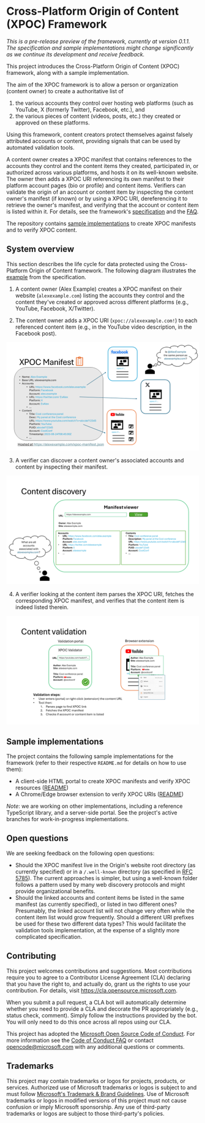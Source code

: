 # Cross-Platform Origin of Content (XPOC) Framework

*This is a pre-release preview of the framework, currently at version 0.1.1. The specification and sample implementations might change significantly as we continue its development and receive feedback.*

This project introduces the Cross-Platform Origin of Content (XPOC) framework, along with a sample implementation.

The aim of the XPOC framework is to allow a person or organization (content owner) to create a authoritative list of
1. the various accounts they control over hosting web platforms (such as YouTube, X (formerly Twitter), Facebook, etc.), and
2. the various pieces of content (videos, posts, etc.) they created or approved on these platforms.

Using this framework, content creators protect themselves against falsely attributed accounts or content, providing signals that can be used by automated validation tools.

A content owner creates a XPOC manifest that contains references to the accounts they control and the content items they created, participated in, or authorized across various platforms, and hosts it on its well-known website. The owner then adds a XPOC URI referencing its own manifest to their platform account pages (bio or profile) and content items. Verifiers can validate the origin of an account or content item by inspecting the content owner's manifest (if known) or by using a XPOC URI, dereferencing it to retrieve the owner's manifest, and verifying that the account or content item is listed within it. For details, see the framework's [specification](./doc//xpoc-specification.md) and the [FAQ](./doc/FAQ.md).

The repository contains [sample implementations](#sample-implementations) to create XPOC manifests and to verify XPOC content.

## System overview

This section describes the life cycle for data protected using the Cross-Platform Origin of Content framework. The following diagram illustrates the [example](./doc/xpoc-specification.md#example) from the specification.

1. A content owner (Alex Example) creates a XPOC manifest on their website (`alexexample.com`) listing the accounts they control and the content they've created or approved across different platforms (e.g., YouTube, Facebook, X/Twitter).

2. The content owner adds a XPOC URI (`xpoc://alexexample.com!`) to each referenced content item (e.g., in the YouTube video description, in the Facebook post).

![XPOC manifest](./doc/xpoc_manifest.PNG)

3. A verifier can discover a content owner's associated accounts and content by inspecting their manifest.

![XPOC discovery](./doc/xpoc_discovery.PNG)

4. A verifier looking at the content item parses the XPOC URI, fetches the corresponding XPOC manifest, and verifies that the content item is indeed listed therein.  

![XPOC validation](./doc/xpoc_validation.PNG)

## Sample implementations

The project contains the following sample implementations for the framework (refer to their respective `README.md` for details on how to use them):
* A client-side HTML portal to create XPOC manifests and verify XPOC resources ([README](./samples/client-side-html/README.md))
* A Chrome/Edge browser extension to verify XPOC URIs ([README](./samples/browser-extension/README.md))  

*Note*: we are working on other implementations, including a reference TypeScript library, and a server-side portal. See the project's active branches for work-in-progress implementations.

## Open questions

We are seeking feedback on the following open questions:

* Should the XPOC manifest live in the Origin's website root directory (as currently specified) or in a `/.well-known` directory (as specified in [RFC 5785](https://datatracker.ietf.org/doc/html/rfc5785)). The current approaches is simpler, but using a well-known folder follows a pattern used by many web discovery protocols and might provide organizational benefits.
* Should the linked accounts and content items be listed in the same manifest (as currently specified), or listed in two different ones? Presumably, the linked account list will not change very often while the content item list would grow frequently. Should a different URI prefixes be used for these two different data types? This would facilitate the validation tools implementation, at the expense of a slightly more complicated specification.

## Contributing

This project welcomes contributions and suggestions.  Most contributions require you to agree to a
Contributor License Agreement (CLA) declaring that you have the right to, and actually do, grant us
the rights to use your contribution. For details, visit https://cla.opensource.microsoft.com.

When you submit a pull request, a CLA bot will automatically determine whether you need to provide
a CLA and decorate the PR appropriately (e.g., status check, comment). Simply follow the instructions
provided by the bot. You will only need to do this once across all repos using our CLA.

This project has adopted the [Microsoft Open Source Code of Conduct](https://opensource.microsoft.com/codeofconduct/).
For more information see the [Code of Conduct FAQ](https://opensource.microsoft.com/codeofconduct/faq/) or
contact [opencode@microsoft.com](mailto:opencode@microsoft.com) with any additional questions or comments.

## Trademarks

This project may contain trademarks or logos for projects, products, or services. Authorized use of Microsoft 
trademarks or logos is subject to and must follow 
[Microsoft's Trademark & Brand Guidelines](https://www.microsoft.com/en-us/legal/intellectualproperty/trademarks/usage/general).
Use of Microsoft trademarks or logos in modified versions of this project must not cause confusion or imply Microsoft sponsorship.
Any use of third-party trademarks or logos are subject to those third-party's policies.
